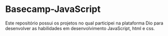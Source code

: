 # Basecamp-JavaScript

Este repositório possui os projetos no qual participei na plataforma Dio para desenvolver as habilidades em desenvolvimento JavaScript, html e css.

